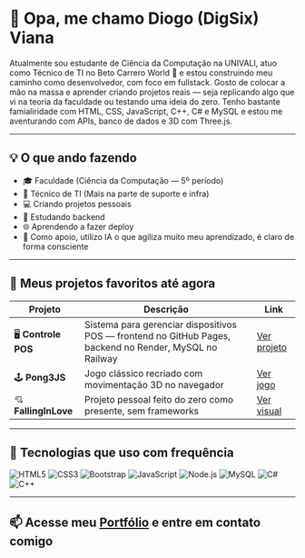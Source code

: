 # 👋 Opa, me chamo Diogo (DigSix) Viana

Atualmente sou estudante de Ciência da Computação na UNIVALI, atuo como Técnico de TI no Beto Carrero World 🎡 e estou construindo meu caminho como desenvolvedor, com foco em fullstack.
Gosto de colocar a mão na massa e aprender criando projetos reais — seja replicando algo que vi na teoria da faculdade ou testando uma ideia do zero. Tenho bastante famialiridade com HTML, CSS, JavaScript, C++, C# e MySQL e estou me aventurando com APIs, banco de dados e 3D com Three.js.

---

## 💡 O que ando fazendo

- 🎓 Faculdade (Ciência da Computação — 5º período)
- 💼 Técnico de TI (Mais na parte de suporte e infra)
- 💻 Criando projetos pessoais
- 🎯 Estudando backend
- 🌐 Aprendendo a fazer deploy
- 🤖 Como apoio, utilizo IA o que agiliza muito meu aprendizado, é claro de forma consciente

---

## 💼 Meus projetos favoritos até agora

| Projeto | Descrição | Link |
|--------|-----------|------|
| 🖥️ **Controle POS** | Sistema para gerenciar dispositivos POS — frontend no GitHub Pages, backend no Render, MySQL no Railway | [Ver projeto](https://digsix.github.io/frontendControlePOSDevice/) |
| 🕹️ **Pong3JS** | Jogo clássico recriado com movimentação 3D no navegador | [Ver jogo](https://digsix.github.io/Pong3JS/) |
| 💘 **FallingInLove** | Projeto pessoal feito do zero como presente, sem frameworks | [Ver visual](https://digsix.github.io/FallingInLove/) |

---

## 🧰 Tecnologias que uso com frequência

![HTML5](https://img.shields.io/badge/HTML5-E34F26?style=flat&logo=html5&logoColor=white)
![CSS3](https://img.shields.io/badge/CSS3-1572B6?style=flat&logo=css3&logoColor=white)
![Bootstrap](https://img.shields.io/badge/Bootstrap-7952B3?style=flat&logo=bootstrap&logoColor=white)
![JavaScript](https://img.shields.io/badge/JavaScript-F7DF1E?style=flat&logo=javascript&logoColor=black)
![Node.js](https://img.shields.io/badge/Node.js-339933?style=flat&logo=node.js&logoColor=white)
![MySQL](https://img.shields.io/badge/MySQL-4479A1?style=flat&logo=mysql&logoColor=white)
![C#](https://img.shields.io/badge/CSharp-239120?style=flat&logo=csharp&logoColor=white)
![C++](https://img.shields.io/badge/C++-00599C?style=flat&logo=c%2B%2B&logoColor=white)

---

## 📫 Acesse meu [Portfólio](https://digsix.github.io/Portfolio/) e entre em contato comigo
